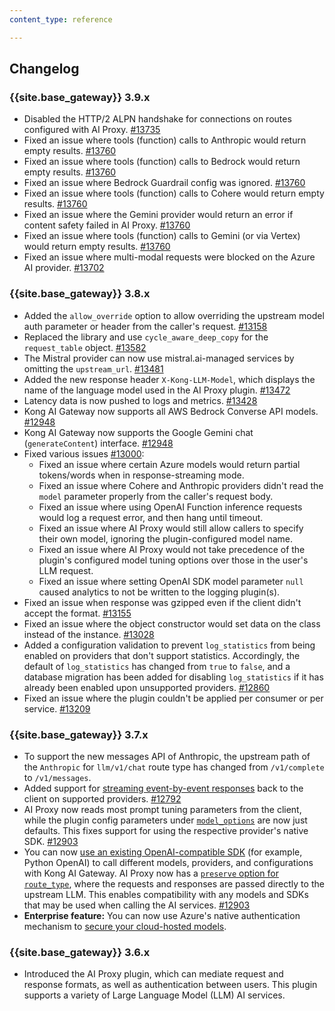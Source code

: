 ```yaml
---
content_type: reference

---
```


## Changelog

### {{site.base_gateway}} 3.9.x

* Disabled the HTTP/2 ALPN handshake for connections on routes configured with AI Proxy.
[#13735](https://github.com/Kong/kong/issues/13735)
* Fixed an issue where tools (function) calls to Anthropic would return empty results.
[#13760](https://github.com/Kong/kong/issues/13760)
* Fixed an issue where tools (function) calls to Bedrock would return empty results.
[#13760](https://github.com/Kong/kong/issues/13760)
* Fixed an issue where Bedrock Guardrail config was ignored.
[#13760](https://github.com/Kong/kong/issues/13760)
* Fixed an issue where tools (function) calls to Cohere would return empty results.
[#13760](https://github.com/Kong/kong/issues/13760)
* Fixed an issue where the Gemini provider would return an error if content safety failed in AI Proxy.
[#13760](https://github.com/Kong/kong/issues/13760)
* Fixed an issue where tools (function) calls to Gemini (or via Vertex) would return empty results.
[#13760](https://github.com/Kong/kong/issues/13760)
* Fixed an issue where multi-modal requests were blocked on the Azure AI provider.
[#13702](https://github.com/Kong/kong/issues/13702)

### {{site.base_gateway}} 3.8.x

* Added the `allow_override` option to allow overriding the upstream model auth parameter or header from the caller's request.
[#13158](https://github.com/Kong/kong/issues/13158)
* Replaced the library and use `cycle_aware_deep_copy` for the `request_table` object.
[#13582](https://github.com/Kong/kong/issues/13582)
* The Mistral provider can now use mistral.ai-managed services by omitting the `upstream_url`.
[#13481](https://github.com/Kong/kong/issues/13481)
* Added the new response header `X-Kong-LLM-Model`, which displays the name of the language model used in the AI Proxy plugin.
[#13472](https://github.com/Kong/kong/issues/13472)
* Latency data is now pushed to logs and metrics.
[#13428](https://github.com/Kong/kong/issues/13428)
* Kong AI Gateway now supports all AWS Bedrock Converse API models.
[#12948](https://github.com/Kong/kong/issues/12948)
* Kong AI Gateway now supports the Google Gemini chat (`generateContent`) interface.
[#12948](https://github.com/Kong/kong/issues/12948)
* Fixed various issues [#13000](https://github.com/Kong/kong/issues/13000): 
    * Fixed an issue where certain Azure models would return partial tokens/words when in response-streaming mode.
    * Fixed an issue where Cohere and Anthropic providers didn't read the `model` parameter properly from the caller's request body.
    * Fixed an issue where using OpenAI Function inference requests would log a request error, and then hang until timeout.
    * Fixed an issue where AI Proxy would still allow callers to specify their own model, ignoring the plugin-configured model name.
    * Fixed an issue where AI Proxy would not take precedence of the plugin's configured model tuning options over those in the user's LLM request.
    * Fixed an issue where setting OpenAI SDK model parameter `null` caused analytics to not be written to the logging plugin(s).
* Fixed an issue when response was gzipped even if the client didn't accept the format.
[#13155](https://github.com/Kong/kong/issues/13155)
* Fixed an issue where the object constructor would set data on the class instead of the instance.
[#13028](https://github.com/Kong/kong/issues/13028)
* Added a configuration validation to prevent `log_statistics` from being enabled on providers that don't support statistics.
Accordingly, the default of `log_statistics` has changed from `true` to `false`, and a database migration has been added for 
disabling `log_statistics` if it has already been enabled upon unsupported providers.
[#12860](https://github.com/Kong/kong/issues/12860)
* Fixed an issue where the plugin couldn't be applied per consumer or per service.
  [#13209](https://github.com/Kong/kong/issues/13209)

### {{site.base_gateway}} 3.7.x

* To support the new messages API of Anthropic,
the upstream path of the `Anthropic` for `llm/v1/chat` route type has changed from `/v1/complete` to `/v1/messages`.
* Added support for [streaming event-by-event responses](/ai-gateway/streaming/) back to the client on supported providers.
[#12792](https://github.com/Kong/kong/issues/12792)
* AI Proxy now reads most prompt tuning parameters from the client, 
while the plugin config parameters under [`model_options`](/plugins/ai-proxy/reference/#schema--config-model-options) are now just defaults.
This fixes support for using the respective provider's native SDK.
[#12903](https://github.com/Kong/kong/issues/12903)
* You can now [use an existing OpenAI-compatible SDK](/how-to/use-sdks-with-ai-proxy/) (for example, Python OpenAI) to call
different models, providers, and configurations with Kong AI Gateway.
AI Proxy now has a [`preserve` option for `route_type`](/plugins/ai-proxy/reference/#schema--config-route-type), 
where the requests and responses are passed directly to the upstream LLM. This enables compatibility with any
models and SDKs that may be used when calling the AI services.
[#12903](https://github.com/Kong/kong/issues/12903)
* **Enterprise feature:** You can now use Azure's native authentication mechanism to [secure your cloud-hosted models](/how-to/authenticate-to-azure-openai-with-azure-identity).

### {{site.base_gateway}} 3.6.x

* Introduced the AI Proxy plugin, which can mediate request and response formats, as well as authentication between users. This plugin supports a variety of Large Language Model (LLM) AI services.
